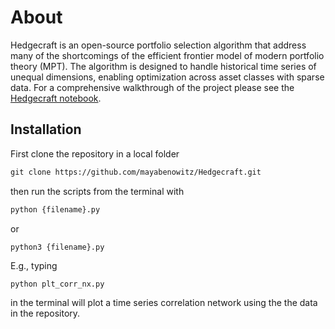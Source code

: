 # About

Hedgecraft is an open-source portfolio selection algorithm that address many of the shortcomings of the efficient frontier model of modern portfolio theory (MPT). The algorithm is designed to handle historical time series of unequal dimensions, enabling optimization across asset classes with sparse data. For a comprehensive walkthrough of the project please see the [Hedgecraft notebook](https://nbviewer.jupyter.org/github/mayabenowitz/Hedgecraft/blob/master/notebooks/Hedgecraft.ipynb).

## Installation

First clone the repository in a local folder

```html
git clone https://github.com/mayabenowitz/Hedgecraft.git
```

then run the scripts from the terminal with

```html
python {filename}.py
```
or

```html
python3 {filename}.py
```

E.g., typing

```python plt_corr_nx.py```

in the terminal will plot a time series correlation network using the the data in the repository.
